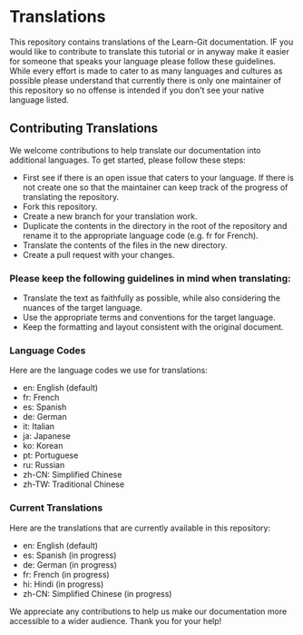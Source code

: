 # Translations
This repository contains translations of the Learn-Git documentation. IF you would like to contribute to translate this tutorial or in anyway make it easier for someone that speaks your language please follow these guidelines. While every effort is made to cater to as many languages and cultures as possible please understand that currently there is only one maintainer of this repository so no offense is intended if you don't see your native language listed.

## Contributing Translations
We welcome contributions to help translate our documentation into additional languages. To get started, please follow these steps:


+ First see if there is an open issue that caters to your language. If there is not create one so that the maintainer can keep track of the progress of translating the repository.
+ Fork this repository.
+ Create a new branch for your translation work.
+ Duplicate the contents in the directory in the root of the repository and rename it to the appropriate language code (e.g. fr for French).
+ Translate the contents of the files in the new directory.
+ Create a pull request with your changes.

### Please keep the following guidelines in mind when translating:

* Translate the text as faithfully as possible, while also considering the nuances of the target language.
* Use the appropriate terms and conventions for the target language.
* Keep the formatting and layout consistent with the original document.

### Language Codes
Here are the language codes we use for translations:

- en: English (default)
- fr: French
- es: Spanish
- de: German
- it: Italian
- ja: Japanese
- ko: Korean
- pt: Portuguese
- ru: Russian
- zh-CN: Simplified Chinese
- zh-TW: Traditional Chinese

### Current Translations
Here are the translations that are currently available in this repository:

- en: English (default)
- es: Spanish (in progress)
- de: German (in progress)
- fr: French (in progress)
- hi: Hindi (in progress)
- zh-CN: Simplified Chinese (in progress)

We appreciate any contributions to help us make our documentation more accessible to a wider audience. Thank you for your help!